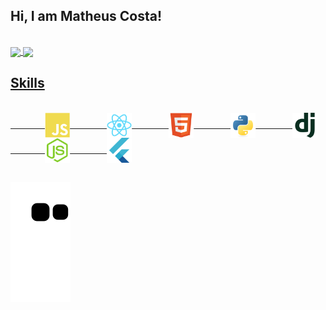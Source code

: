 ## Hi, I am Matheus Costa! 
</br>

 <div>
  <a href="https://github.com/Matheus-IT">
   <img align="center" height="170" src="https://github-readme-stats.vercel.app/api/top-langs/?username=Matheus-IT&layout=compact&langs_count=16&theme=dracula"/>
  <img align="center" src="https://github-readme-stats.vercel.app/api?username=Matheus-IT&show_icons=true&theme=dracula&include_all_commits=true&count_private=true&hide=issues"/>
</div>
 
 ## Skills
<div style="display: inline_block"><br>
&nbsp;&nbsp;&nbsp;&nbsp;&nbsp;&nbsp;&nbsp;&nbsp;&nbsp;&nbsp;&nbsp;&nbsp;&nbsp;
  <img height="40" align="center" alt="Matheus-Js" height="30" width="40" src="https://raw.githubusercontent.com/devicons/devicon/master/icons/javascript/javascript-plain.svg">
&nbsp;&nbsp;&nbsp;&nbsp;&nbsp;&nbsp;&nbsp;&nbsp;&nbsp;&nbsp;&nbsp;&nbsp;&nbsp;
  <img height="40" align="center" alt="Matheus-React" height="30" width="40" src="https://raw.githubusercontent.com/devicons/devicon/master/icons/react/react-original.svg">
&nbsp;&nbsp;&nbsp;&nbsp;&nbsp;&nbsp;&nbsp;&nbsp;&nbsp;&nbsp;&nbsp;&nbsp;&nbsp;
  <img height="40" align="center" alt="Matheus-HTML" height="30" width="40" src="https://raw.githubusercontent.com/devicons/devicon/master/icons/html5/html5-original.svg">
&nbsp;&nbsp;&nbsp;&nbsp;&nbsp;&nbsp;&nbsp;&nbsp;&nbsp;&nbsp;&nbsp;&nbsp;&nbsp;
  <img height="40" align="center" alt="Matheus-Python" height="30" width="40" src="https://raw.githubusercontent.com/devicons/devicon/master/icons/python/python-original.svg">
&nbsp;&nbsp;&nbsp;&nbsp;&nbsp;&nbsp;&nbsp;&nbsp;&nbsp;&nbsp;&nbsp;&nbsp;&nbsp;
  <img height="40" align="center" alt="Matheus-Django" height="30" width="40" src="https://raw.githubusercontent.com/devicons/devicon/master/icons/django/django-plain.svg">
&nbsp;&nbsp;&nbsp;&nbsp;&nbsp;&nbsp;&nbsp;&nbsp;&nbsp;&nbsp;&nbsp;&nbsp;&nbsp;
  <img height="40" align="center" alt="Matheus-Nodejs" height="30" width="40" src="https://raw.githubusercontent.com/devicons/devicon/master/icons/nodejs/nodejs-original.svg">
&nbsp;&nbsp;&nbsp;&nbsp;&nbsp;&nbsp;&nbsp;&nbsp;&nbsp;&nbsp;&nbsp;&nbsp;&nbsp;
  <img height="40" align="center" alt="Matheus-Flutter" height="30" width="40" src="https://raw.githubusercontent.com/devicons/devicon/master/icons/flutter/flutter-original.svg">
</div>

</br>
 
  ![Snake animation](https://github.com/Matheus-IT/Matheus-IT/blob/output/github-contribution-grid-snake.svg)
 
</div>
